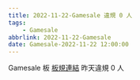 ```yaml
---
title: 2022-11-22-Gamesale 違規 0 人
tags:
    - Gamesale
abbrlink: 2022-11-22-Gamesale
date: Gamesale-2022-11-22 12:00:00
---
```

Gamesale 板 [板規連結](https://www.ptt.cc/bbs/Gossiping/M.1637425085.A.07D.html)
昨天違規 0 人
